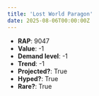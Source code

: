```yaml
---
title: 'Lost World Paragon'
date: 2025-08-06T00:00:00Z
---
```

- **RAP**: 9047
- **Value**: -1
- **Demand level**: -1
- **Trend**: -1
- **Projected?**: True
- **Hyped?**: True
- **Rare?**: True
